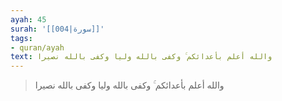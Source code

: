 ```yaml
---
ayah: 45
surah: '[[004|سورة]]'
tags:
- quran/ayah
text: والله أعلم بأعدائكم ۚ وكفى بالله وليا وكفى بالله نصيرا
---
```

> والله أعلم بأعدائكم ۚ وكفى بالله وليا وكفى بالله نصيرا
